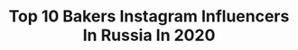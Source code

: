 ---
title: Top 10 Bakers Instagram Influencers In Russia In 2020
description: >-
  Find top bakers Instagram influencers in Russia in 2020. Most popular hashtags: #baker #foodstyling #moderninterior #archdaily.
platform: Instagram
profiles:
  - username: "zabavnikov_ivan"
    fullname: >-
      Baker Пекарь Забавников
    location: "Russia"
    followers: 70123
    engagement: 345
    commentsToLikes: 0.057026
    avatar: "https://scontent-lhr8-1.cdninstagram.com/v/t51.2885-19/s320x320/79182725_2256195771347318_6823299979197546496_n.jpg?_nc_ht=scontent-lhr8-1.cdninstagram.com&_nc_ohc=815Gx37hOswAX-HRz5V&oh=78f7a525909a996403881383a1bb2c90&oe=5EB8BEA2"
    verified: false
    hashtags: "#nzmp"
  - username: "ira_zlatev"
    fullname: >-
      Irina
    location: "Russia"
    followers: 37623
    engagement: 476
    commentsToLikes: 0.034731
    avatar: "https://scontent-ort2-1.cdninstagram.com/v/t51.2885-19/s320x320/89926377_2286689504957068_6513200673251655680_n.jpg?_nc_ht=scontent-ort2-1.cdninstagram.com&_nc_ohc=HIVU7sSYe5YAX-taRMq&oh=6d51ee78e27408229cb013d946e099d1&oe=5EBB09C3"
    verified: false
    hashtags: "#thebakefeed, #mango, #tropical, #french"
  - username: "kondi_school"
    fullname: >-
      Кондитерская Школа. МОСКВА
    location: "Russia"
    followers: 41858
    engagement: 133
    commentsToLikes: 0.311057
    avatar: "https://scontent-ams4-1.cdninstagram.com/v/t51.2885-19/s320x320/66125535_416218179102101_2467601386070605824_n.jpg?_nc_ht=scontent-ams4-1.cdninstagram.com&_nc_ohc=w5KBcU_N564AX_0Tbpb&oh=b638c184b2ce74b9e3dddc0b0639fcbb&oe=5EAECD6D"
    verified: false
    hashtags: "#kondischool, #kondi"
  - username: "manandbread"
    fullname: >-
      Дмитрий Нестеров
    location: "Russia"
    followers: 15724
    engagement: 556
    commentsToLikes: 0.033110
    avatar: "https://scontent-ams4-1.cdninstagram.com/v/t51.2885-19/s320x320/41532575_494534510956237_1850976951473274880_n.jpg?_nc_ht=scontent-ams4-1.cdninstagram.com&_nc_ohc=JXeFbFQ_d6AAX_lf0P9&oh=cdc168026bda4ff3fb98d89566b5c756&oe=5EB52863"
    verified: false
    hashtags: "#manandbread, #breadporn, #andr, #golama"
  - username: "marharytabertosh"
    fullname: >-
      Marharyta Bertosh
    location: "Russia"
    followers: 6758
    engagement: 707
    commentsToLikes: 0.031342
    avatar: "https://scontent-lhr8-1.cdninstagram.com/v/t51.2885-19/s320x320/82342992_805903296595939_788129977739509760_n.jpg?_nc_ht=scontent-lhr8-1.cdninstagram.com&_nc_ohc=JshfrwnsPKkAX_Vr-Zg&oh=1e8ba34ca497b6f2872931987ac04727&oe=5EBACABA"
    verified: false
    hashtags: "#organicfood, #tickets, #greens, #baker"
  - username: "shanti_aa"
    fullname: >-
      Alexandra Oveshkova
    location: "Russia"
    followers: 142978
    engagement: 207
    commentsToLikes: 0.015033
    avatar: "https://scontent-lga3-1.cdninstagram.com/v/t51.2885-19/s320x320/43374358_1045362552291977_5990812730276184064_n.jpg?_nc_ht=scontent-lga3-1.cdninstagram.com&_nc_ohc=-XwoBSHyW_EAX9iGnc6&oh=ec2b18cac74d0338b1e4bc3c319891cc&oe=5EBB1D32"
    verified: false
    hashtags: "#cakesindubai, #mydubai, #cakesdubai, #pastrychefs"
  - username: "ato.team"
    fullname: >-
      A.T.Ø Studio
    location: "Russia"
    followers: 27939
    engagement: 268
    commentsToLikes: 0.011134
    avatar: "https://scontent-ams4-1.cdninstagram.com/v/t51.2885-19/s320x320/67105279_479205919544745_5434774981256937472_n.jpg?_nc_ht=scontent-ams4-1.cdninstagram.com&_nc_ohc=hEzoeZJI-JMAX_QlCNP&oh=d537dc4a901be8baba39e685036d5d9b&oe=5EA4FC19"
    verified: false
    hashtags: "#architecture, #designeveryday, #california, #brass"
  - username: "ninabogatiuk"
    fullname: >-
      Nina Bogatiuk
    location: "Russia"
    followers: 17140
    engagement: 416
    commentsToLikes: 0.091710
    avatar: "https://scontent-ams4-1.cdninstagram.com/v/t51.2885-19/s320x320/89836574_235796717551231_4901549328260136960_n.jpg?_nc_ht=scontent-ams4-1.cdninstagram.com&_nc_ohc=8RlVPgCex1MAX_5VWxB&oh=4cc4ff1bb1ace6daea050092bbe64811&oe=5EB95887"
    verified: false
    hashtags: "#sewmemom, #grasser672, #vikisews, #sewitnow"
  - username: "vdashieva"
    fullname: >-
      Виктория Дашиева
    location: "Russia"
    followers: 34287
    engagement: 624
    commentsToLikes: 0.010821
    avatar: "https://scontent-lhr8-1.cdninstagram.com/v/t51.2885-19/s320x320/84159619_177567246806771_8910618840551915520_n.jpg?_nc_ht=scontent-lhr8-1.cdninstagram.com&_nc_ohc=OXYM-Evk7eoAX9W4ZJV&oh=5bf788252efc1d05fe33eda21d47b7cc&oe=5EBB5403"
    verified: true
    hashtags: "#nofilter"
  - username: "tatyana.obukhova"
    fullname: >-
      ТОРТЫ | РЕЦЕПТЫ
    location: "Russia"
    followers: 54178
    engagement: 677
    commentsToLikes: 0.090999
    avatar: "https://scontent-lhr8-1.cdninstagram.com/v/t51.2885-19/s320x320/65169467_999019763775125_7068053363484524544_n.jpg?_nc_ht=scontent-lhr8-1.cdninstagram.com&_nc_ohc=MGJFEs_czykAX86I7fS&oh=8600b0279a0281603d5b8328191f2201&oe=5EBB75F1"
    verified: false
    hashtags: "#tatyana, #mixie, #redvelvet, #kitfort"
---